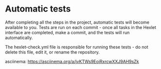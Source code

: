 # Automatic tests

After completing all the steps in the project, automatic tests will become available to you. Tests are run on each commit - once all tasks in the Hexlet interface are completed, make a commit, and the tests will run automatically.

The hexlet-check.yml file is responsible for running these tests - do not delete this file, edit it, or rename the repository.

asciinema: https://asciinema.org/a/jvKTWs9EoiRxrcwXXJ9AH9sZk
